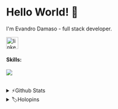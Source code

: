 
# Hello World! 👋

I'm Evandro Damaso - full stack developer.

<!-- [@Rocketseat](https://www.rocketseat.com.br/) Explorer T3 -->

<div>
  <a href="https://www.linkedin.com/comm/mynetwork/discovery-see-all?usecase=PEOPLE_FOLLOWS&followMember=evandro-damaso" target="_blank">
    <img src="https://cdn.jsdelivr.net/gh/devicons/devicon/icons/linkedin/linkedin-plain.svg" height="32px" alt="linkedin" />
  </a>
</div>

#### Skills:

<p align="left">
  <a href="#my-stack">
    <img src="https://skillicons.dev/icons?i=html,css,js,ts,react,astro,next,tailwind,styledcomponents,sass,vscode,figma,git,github,nodejs,pnpm,docker&theme=dark&perline=6" />
  </a>
</p>

<!-- div>
   <img src="https://cdn.jsdelivr.net/gh/devicons/devicon/icons/typescript/typescript-plain.svg" height="48px" alt="typescript" />&nbsp;
   <img src="https://cdn.jsdelivr.net/gh/devicons/devicon/icons/html5/html5-original-wordmark.svg" height="48px" alt="HTML5" />&nbsp;
   <img src="https://cdn.jsdelivr.net/gh/devicons/devicon/icons/css3/css3-original-wordmark.svg" height="48px"  alt="CSS3" />&nbsp;
   <img src="https://cdn.jsdelivr.net/gh/devicons/devicon/icons/javascript/javascript-plain.svg" height="48px" alt="JavaScript" />&nbsp;
   <img src="https://cdn.jsdelivr.net/gh/devicons/devicon/icons/react/react-original-wordmark.svg" height="48px" alt="ReactJs" />&nbsp;
   <img src="https://cdn.jsdelivr.net/gh/devicons/devicon/icons/git/git-original-wordmark.svg" height="48px" alt="Git" />&nbsp;
   <img src="https://cdn.jsdelivr.net/gh/devicons/devicon/icons/github/github-original-wordmark.svg" height="48px" alt="Github" />&nbsp;
   <img src="https://cdn.jsdelivr.net/gh/devicons/devicon/icons/vscode/vscode-original-wordmark.svg" height="48px" alt="VSCode" />&nbsp;
   <img src="https://cdn.jsdelivr.net/gh/devicons/devicon/icons/python/python-original-wordmark.svg" height="48px" alt="Python" />&nbsp;
</div -->

<br/>

<details>
  <summary>⚡Github Stats</summary>
  
  <a href="#">![Github stats](https://github-readme-stats.vercel.app/api?username=dam450&theme=blueberry&count_private=true&hide_border=true&line_height=20)</a>
  <a href="#">![Top Langs](https://github-readme-stats.vercel.app/api/top-langs/?username=dam450&layout=compact&theme=blueberry&count_private=true&hide_border=true)</a>
  <p align="right">
  <!-- Contador de visitas -->
  <img src="https://komarev.com/ghpvc/?username=dam450&color=green" alt="Dam450"  height="16" />
</p>
</details>

<!-- details>
  <summary>🪛 Stack</summary>
  <h3>My stack</h3>
</details -->

<details>
  <summary>🏷️Holopins</summary>
  
  <a href="https://holopin.io/@dam450">
    <img src="https://holopin.me/dam450" alt="@dam450's Holopin board" />
  </a>
</details>



<!--
<details>
  <summary>💻 Oh My Posh theme</summary>
  <p>
    My custom 
    <a href="https://gist.github.com/dam450/460bed707799527cda65f6d151852ce0">Oh My Posh theme</a> 
    (needs a nerd font to fully work)
    <br />
    <a href="https://gist.github.com/dam450/460bed707799527cda65f6d151852ce0"><img src="./.github/img/posh_theme.png" alt="Oh My Posh theme"   height="80"/></a>
  </p>
</details>


[![@dam450's Holopin board](https://holopin.me/dam450)](https://holopin.io/@dam450)

- Bachelor of Computer Science
![Snake animation](https://github.com/dam450/dam450/blob/output/github-contribution-grid-snake.svg)

- Python :snake:

- HTML

- CSS

- JavaScript


[![python logo](https://www.python.org/static/img/python-logo.png "python logo")](https://www.python.org/ "python logo")
 
the features of **Git** and **GitHub** 
 
and Frontend too



**dam450/dam450** is a ✨ _special_ ✨ repository because its `README.md` (this file) appears on your GitHub profile.

Here are some ideas to get you started:

- 🔭 I’m currently working on ...
- 🌱 I’m currently learning ...
- 👯 I’m looking to collaborate on ...
- 🤔 I’m looking for help with ...
- 💬 Ask me about ...
- 📫 How to reach me: ...
- 😄 Pronouns: ...
- ⚡ Fun fact: ...

pandao.github.io/editor.md/en.html
-->

